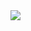 <img src="https://capsule-render.vercel.app/api?type=wave&color=191970&height=100&section=header&text=LLIE_project&fontSize=10" />
